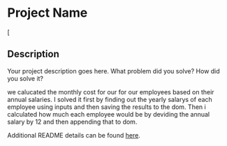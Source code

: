 # Project Name

[

## Description

Your project description goes here. What problem did you solve? How did you solve it?

we calucated the monthly cost for our for our employees based on their annual salaries.
I solved it first by finding out the yearly salarys of each employee using inputs and then saving the results to the dom. Then i calculated how much each employee would be by deviding the annual salary by 12 and then appending that to dom.

Additional README details can be found [here](https://github.com/PrimeAcademy/readme-template/blob/master/README.md).
